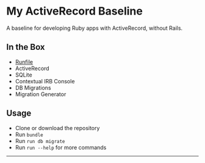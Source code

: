My ActiveRecord Baseline
==================================================

A baseline for developing Ruby apps with ActiveRecord, without Rails.


In the Box
--------------------------------------------------

- [Runfile]
- ActiveRecord
- SQLite
- Contextual IRB Console
- DB Migrations
- Migration Generator


Usage
--------------------------------------------------

- Clone or download the repository
- Run `bundle`
- Run `run db migrate`
- Run `run --help` for more commands


---

[Runfile]: https://github.com/DannyBen/runfile